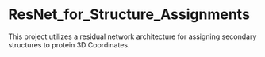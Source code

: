 # ResNet_for_Structure_Assignments
This project utilizes a residual network architecture for assigning secondary structures to protein 3D Coordinates.
